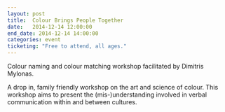 ```yaml
---
layout: post
title:  Colour Brings People Together
date:   2014-12-14 12:00:00
end_date: 2014-12-14 14:00:00
categories: event
ticketing: "Free to attend, all ages."
---
```

Colour naming and colour matching workshop facilitated by Dimitris Mylonas.

A drop in, family friendly workshop on the art and science of colour. This workshop aims to present the (mis-)understanding involved in verbal communication within and between cultures.
